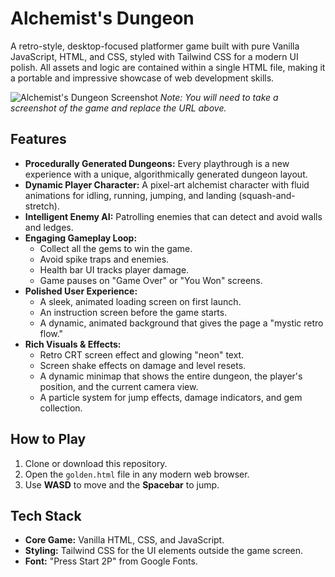# Alchemist's Dungeon

A retro-style, desktop-focused platformer game built with pure Vanilla JavaScript, HTML, and CSS, styled with Tailwind CSS for a modern UI polish. All assets and logic are contained within a single HTML file, making it a portable and impressive showcase of web development skills.

![Alchemist's Dungeon Screenshot](https://i.imgur.com/your-screenshot-url.png) 
*Note: You will need to take a screenshot of the game and replace the URL above.*

## Features

- **Procedurally Generated Dungeons:** Every playthrough is a new experience with a unique, algorithmically generated dungeon layout.
- **Dynamic Player Character:** A pixel-art alchemist character with fluid animations for idling, running, jumping, and landing (squash-and-stretch).
- **Intelligent Enemy AI:** Patrolling enemies that can detect and avoid walls and ledges.
- **Engaging Gameplay Loop:**
    - Collect all the gems to win the game.
    - Avoid spike traps and enemies.
    - Health bar UI tracks player damage.
    - Game pauses on "Game Over" or "You Won" screens.
- **Polished User Experience:**
    - A sleek, animated loading screen on first launch.
    - An instruction screen before the game starts.
    - A dynamic, animated background that gives the page a "mystic retro flow."
- **Rich Visuals & Effects:**
    - Retro CRT screen effect and glowing "neon" text.
    - Screen shake effects on damage and level resets.
    - A dynamic minimap that shows the entire dungeon, the player's position, and the current camera view.
    - A particle system for jump effects, damage indicators, and gem collection.

## How to Play

1.  Clone or download this repository.
2.  Open the `golden.html` file in any modern web browser.
3.  Use **WASD** to move and the **Spacebar** to jump.

## Tech Stack

- **Core Game:** Vanilla HTML, CSS, and JavaScript.
- **Styling:** Tailwind CSS for the UI elements outside the game screen.
- **Font:** "Press Start 2P" from Google Fonts. 